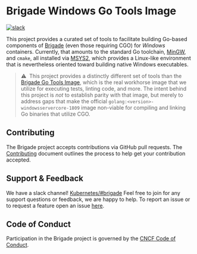 # Brigade Windows Go Tools Image
[![slack](https://img.shields.io/badge/slack-brigade-brightgreen.svg?logo=slack)](https://kubernetes.slack.com/messages/C87MF1RFD)

This project provides a curated set of tools to facilitate building Go-based
components of [Brigade](https://github.com/brigadecore/brigade) (even those
requiring CGO) for _Windows_ containers. Currently, that amounts to the standard
Go toolchain, [MinGW](https://www.mingw-w64.org), and `cmake`, all installed via
[MSYS2](https://www.msys2.org/), which provides a Linux-like environment that is
nevertheless oriented toward building native Windows executables.

> ⚠️&nbsp;&nbsp;This project provides a distinctly different set of tools than
> the [Brigade Go Tools Image](https://github.com/brigadecore/go-tools), which
> is the real workhorse image that we utilize for executing tests, linting code,
> and more. The intent behind this project is _not_ to establish parity with
> that image, but merely to address gaps that make the official
> `golang:<version>-windowsservercore-1809` image non-viable for compiling and
> linking Go binaries that utilize CGO.

## Contributing

The Brigade project accepts contributions via GitHub pull requests. The
[Contributing](CONTRIBUTING.md) document outlines the process to help get your
contribution accepted.

## Support & Feedback

We have a slack channel!
[Kubernetes/#brigade](https://kubernetes.slack.com/messages/C87MF1RFD) Feel free
to join for any support questions or feedback, we are happy to help. To report
an issue or to request a feature open an issue
[here](https://github.com/brigadecore/win-go-tools/issues).

## Code of Conduct

Participation in the Brigade project is governed by the
[CNCF Code of Conduct](https://github.com/cncf/foundation/blob/master/code-of-conduct.md).
